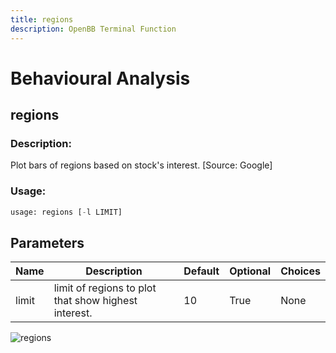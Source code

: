 ```yaml
---
title: regions
description: OpenBB Terminal Function
---
```


# Behavioural Analysis

## regions

### Description: 

Plot bars of regions based on stock's interest. [Source: Google]

### Usage: 
```python
usage: regions [-l LIMIT]
```

## Parameters

| Name | Description | Default | Optional | Choices |
| ---- | ----------- | ------- | -------- | ------- |
| limit | limit of regions to plot that show highest interest. | 10 | True | None |


![regions](https://user-images.githubusercontent.com/46355364/154300386-f6b1924c-8f73-44c5-bbae-52ef33d88061.png)

